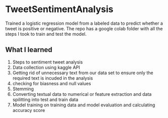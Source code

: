 # TweetSentimentAnalysis
Trained a logistic regression model from a labeled data to predict whether a tweet is positive or negative. 
The repo has a google colab folder with all the steps I took to train and test the model.
## What I learned
1. Steps to sentiment tweet analysis
2. Data collection using kaggle API
3. Getting rid of unnecessary text from our data set to ensure only the required text is incuded in the analysis
4. checking for biasness and null values 
5. Stemming
6. Converting textual data to numerical or feature extraction and data spilitting into test and train data
7. Model training on training data and model evaluation and calculating accuracy score
